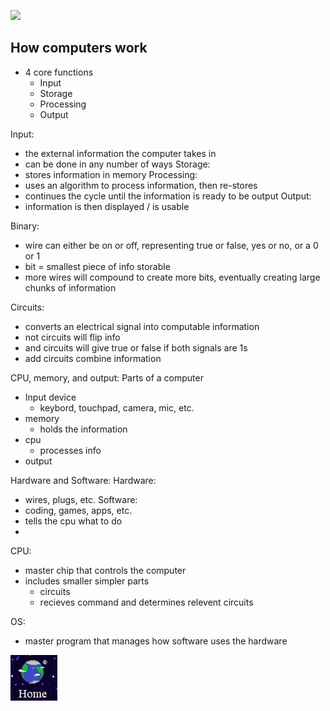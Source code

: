![](https://cdn.cnn.com/cnnnext/dam/assets/150103074330-hubble-space-background-2-large-169.jpg)

## How computers work
- 4 core functions
  - Input
  - Storage
  - Processing
  - Output
  
Input:
- the external information the computer takes in 
- can be done in any number of ways
Storage:
- stores information in memory
Processing:
- uses an algorithm to process information, then re-stores
- continues the cycle until the information is ready to be output
Output:
- information is then displayed / is usable

Binary:
- wire can either be on or off, representing true or false, yes or no, or a 0 or 1
- bit = smallest piece of info storable
- more wires will compound to create more bits, eventually creating large chunks of information

Circuits:
- converts an electrical signal into computable information
- not circuits will flip info
- and circuits will give true or false if both signals are 1s
- add circuits combine information

CPU, memory, and output:
Parts of a computer
- Input device
  - keybord, touchpad, camera, mic, etc.
- memory
  - holds the information
- cpu
  - processes info
- output

Hardware and Software:
Hardware:
  - wires, plugs, etc.
Software:
  - coding, games, apps, etc.
  - tells the cpu what to do
  - 

CPU:
- master chip that controls the computer
- includes smaller simpler parts
  - circuits
  - recieves command and determines relevent circuits
  
OS:
- master program that manages how software uses the hardware

[![Home](https://github.com/Overholtk/reading-notes/blob/master/home%20button.png?raw=true)](https://overholtk.github.io/reading-notes/)
